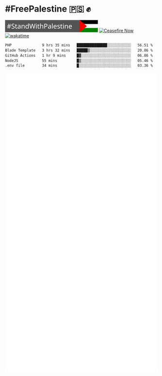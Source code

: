 # #FreePalestine 🇵🇸 ✊

[![github](https://raw.githubusercontent.com/saedyousef/StandWithPalestine/main/badges/flat/StandWithPalestine.svg)](https://github.com/saedyousef/StandWithPalestine)
[![Ceasefire Now](https://badge.techforpalestine.org/default)](https://techforpalestine.org/learn-more)
[![wakatime](https://wakatime.com/badge/user/03bf07e2-4c78-4826-8603-8922f0241061.svg)](https://wakatime.com/@03bf07e2-4c78-4826-8603-8922f0241061)
<!-- [![committers.top badge](https://user-badge.committers.top/jordan_private/saedyousef.svg)](https://user-badge.committers.top/jordan_private/saedyousef) -->

<!-- ![Profile Views](https://visitor-badge.glitch.me/badge?page_id=saedyousef.saedyousef&left_color=grey&right_color=blue&left_text=👀+Profile+Views) -->



<!-- <img src="https://github-readme-stats.vercel.app/api?username=saedyousef&show_icons=true&count_private=true" width="100%" /> --> 

<!--START_SECTION:waka-->

```txt
PHP              9 hrs 35 mins   ██████████████░░░░░░░░░░░   56.51 %
Blade Template   3 hrs 32 mins   █████▒░░░░░░░░░░░░░░░░░░░   20.86 %
GitHub Actions   1 hr 9 mins     █▓░░░░░░░░░░░░░░░░░░░░░░░   06.86 %
NodeJS           55 mins         █▒░░░░░░░░░░░░░░░░░░░░░░░   05.46 %
.env file        34 mins         █░░░░░░░░░░░░░░░░░░░░░░░░   03.36 %
```

<!--END_SECTION:waka-->
    
<!-- ![github contribution grid snake animation](https://raw.githubusercontent.com/saedyousef/saedyousef/output/github-contribution-grid-snake.svg) -->


![Metrics](./github-metrics.svg)